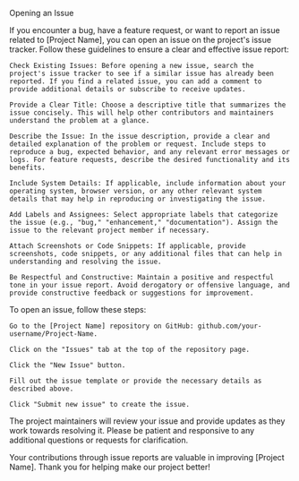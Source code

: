 Opening an Issue

If you encounter a bug, have a feature request, or want to report an issue related to [Project Name], you can open an issue on the project's issue tracker. Follow these guidelines to ensure a clear and effective issue report:

    Check Existing Issues: Before opening a new issue, search the project's issue tracker to see if a similar issue has already been reported. If you find a related issue, you can add a comment to provide additional details or subscribe to receive updates.

    Provide a Clear Title: Choose a descriptive title that summarizes the issue concisely. This will help other contributors and maintainers understand the problem at a glance.

    Describe the Issue: In the issue description, provide a clear and detailed explanation of the problem or request. Include steps to reproduce a bug, expected behavior, and any relevant error messages or logs. For feature requests, describe the desired functionality and its benefits.

    Include System Details: If applicable, include information about your operating system, browser version, or any other relevant system details that may help in reproducing or investigating the issue.

    Add Labels and Assignees: Select appropriate labels that categorize the issue (e.g., "bug," "enhancement," "documentation"). Assign the issue to the relevant project member if necessary.

    Attach Screenshots or Code Snippets: If applicable, provide screenshots, code snippets, or any additional files that can help in understanding and resolving the issue.

    Be Respectful and Constructive: Maintain a positive and respectful tone in your issue report. Avoid derogatory or offensive language, and provide constructive feedback or suggestions for improvement.

To open an issue, follow these steps:

    Go to the [Project Name] repository on GitHub: github.com/your-username/Project-Name.

    Click on the "Issues" tab at the top of the repository page.

    Click the "New Issue" button.

    Fill out the issue template or provide the necessary details as described above.

    Click "Submit new issue" to create the issue.

The project maintainers will review your issue and provide updates as they work towards resolving it. Please be patient and responsive to any additional questions or requests for clarification.

Your contributions through issue reports are valuable in improving [Project Name]. Thank you for helping make our project better!